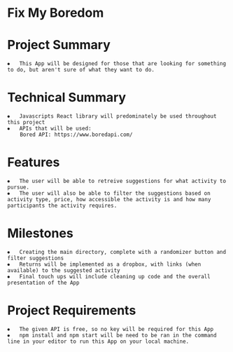 # Fix My Boredom

# Project Summary
	⦁	This App will be designed for those that are looking for something to do, but aren't sure of what they want to do.

# Technical Summary
	⦁	Javascripts React library will predominately be used throughout this project
	⦁	APIs that will be used:
		Bored API: https://www.boredapi.com/
	
# Features
	⦁	The user will be able to retreive suggestions for what activity to pursue.
	⦁	The user will also be able to filter the suggestions based on activity type, price, how accessible the activity is and how many participants the activity requires.

# Milestones
	⦁	Creating the main directory, complete with a randomizer button and filter suggestions
	⦁	Returns will be implemented as a dropbox, with links (when available) to the suggested activity
	⦁	Final touch ups will include cleaning up code and the overall presentation of the App

# Project Requirements
	⦁	The given API is free, so no key will be required for this App
	⦁	npm install and npm start will be need to be ran in the command line in your editor to run this App on your local machine.
